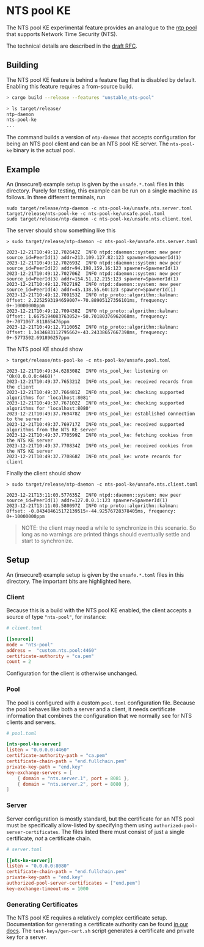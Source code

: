 # NTS pool KE

The NTS pool KE experimental feature provides an analogue to the [ntp pool](https://www.ntppool.org/en/) that supports Network Time Security (NTS).

The technical details are described in the [draft RFC](https://github.com/pendulum-project/nts-pool-draft).

## Building

The NTS pool KE feature is behind a feature flag that is disabled by default. Enabling this feature requires a from-source build. 

```sh
> cargo build --release --features "unstable_nts-pool"

> ls target/release/
ntp-daemon
nts-pool-ke
...
```

The command builds a version of `ntp-daemon` that accepts configuration for being an NTS pool client and can be an NTS pool KE server. The `nts-pool-ke` binary is the actual pool.

## Example

An (insecure!) example setup is given by the `unsafe.*.toml` files in this directory. Purely for testing, this example can be run on a single machine as follows. In three different terminals, run

```
sudo target/release/ntp-daemon -c nts-pool-ke/unsafe.nts.server.toml
target/release/nts-pool-ke -c nts-pool-ke/unsafe.pool.toml
sudo target/release/ntp-daemon -c nts-pool-ke/unsafe.nts.client.toml
```

The server should show something like this

```
> sudo target/release/ntp-daemon -c nts-pool-ke/unsafe.nts.server.toml

2023-12-21T10:49:12.702642Z  INFO ntpd::daemon::system: new peer source_id=PeerId(1) addr=213.109.127.82:123 spawner=SpawnerId(1)
2023-12-21T10:49:12.702693Z  INFO ntpd::daemon::system: new peer source_id=PeerId(2) addr=94.198.159.16:123 spawner=SpawnerId(1)
2023-12-21T10:49:12.702706Z  INFO ntpd::daemon::system: new peer source_id=PeerId(3) addr=154.51.12.215:123 spawner=SpawnerId(1)
2023-12-21T10:49:12.702719Z  INFO ntpd::daemon::system: new peer source_id=PeerId(4) addr=45.138.55.60:123 spawner=SpawnerId(1)
2023-12-21T10:49:12.709153Z  INFO ntp_proto::algorithm::kalman: Offset: 2.2252593194659007+-70.88905127356101ms, frequency: 0+-10000000ppm
2023-12-21T10:49:12.709438Z  INFO ntp_proto::algorithm::kalman: Offset: 1.6675194083763052+-50.70180376962068ms, frequency: 0+-7071067.811865476ppm
2023-12-21T10:49:12.711005Z  INFO ntp_proto::algorithm::kalman: Offset: 1.3434683112795662+-43.24338657667398ms, frequency: 0+-5773502.691896257ppm
```

The NTS pool KE should show

```
> target/release/nts-pool-ke -c nts-pool-ke/unsafe.pool.toml

2023-12-21T10:49:34.628308Z  INFO nts_pool_ke: listening on 'Ok(0.0.0.0:4460)'
2023-12-21T10:49:37.765321Z  INFO nts_pool_ke: received records from the client
2023-12-21T10:49:37.766481Z  INFO nts_pool_ke: checking supported algorithms for 'localhost:8081'
2023-12-21T10:49:37.767102Z  INFO nts_pool_ke: checking supported algorithms for 'localhost:8080'
2023-12-21T10:49:37.769478Z  INFO nts_pool_ke: established connection to the server
2023-12-21T10:49:37.769717Z  INFO nts_pool_ke: received supported algorithms from the NTS KE server
2023-12-21T10:49:37.770599Z  INFO nts_pool_ke: fetching cookies from the NTS KE server
2023-12-21T10:49:37.770834Z  INFO nts_pool_ke: received cookies from the NTS KE server
2023-12-21T10:49:37.770868Z  INFO nts_pool_ke: wrote records for client
```

Finally the client should show

```
> sudo target/release/ntp-daemon -c nts-pool-ke/unsafe.nts.client.toml

2023-12-21T13:11:03.577635Z  INFO ntpd::daemon::system: new peer source_id=PeerId(1) addr=127.0.0.1:123 spawner=SpawnerId(1)
2023-12-21T13:11:03.580097Z  INFO ntp_proto::algorithm::kalman: Offset: -0.043484615172139515+-44.92576728378405ms, frequency: 0+-10000000ppm
```

> NOTE: the client may need a while to synchronize in this scenario. So long as no warnings are printed things should eventually settle and start to synchronize.

## Setup

An (insecure!) example setup is given by the `unsafe.*.toml` files in this directory. The important bits are highlighted here.

### Client

Because this is a build with the NTS pool KE enabled, the client accepts a source of type `"nts-pool"`, for instance:

```toml
# client.toml

[[source]]
mode = "nts-pool"
address =  "custom.nts.pool:4460"
certificate-authority = "ca.pem"
count = 2
```

Configuration for the client is otherwise unchanged.

### Pool

The pool is configured with a custom `pool.toml` configuration file. Because the pool behaves like both a server and a client, it needs certificate information that combines the configuration that we normally see for NTS clients and servers.

```toml
# pool.toml

[nts-pool-ke-server]
listen = "0.0.0.0:4460"
certificate-authority-path = "ca.pem"
certificate-chain-path = "end.fullchain.pem"
private-key-path = "end.key"
key-exchange-servers = [
    { domain = "nts.server.1", port = 8081 },
    { domain = "nts.server.2", port = 8080 },
]
```

### Server

Server configuration is mostly standard, but the certificate for an NTS pool must be specifically allow-listed by specifying them using `authorized-pool-server-certificates`. The files listed there must consist of just a single certificate, *not* a certificate chain.

```toml
# server.toml

[[nts-ke-server]]
listen = "0.0.0.0:8080"
certificate-chain-path = "end.fullchain.pem"
private-key-path = "end.key"
authorized-pool-server-certificates = ["end.pem"]
key-exchange-timeout-ms = 1000
```

### Generating Certificates

The NTS pool KE requires a relatively complex certificate setup. Documentation for generating a certificate authority can be found [in our docs](https://docs.ntpd-rs.pendulum-project.org/development/ca/).  The `test-keys/gen-cert.sh` script generates a certificate and private key for a server.
